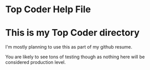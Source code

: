 # Top Coder Help File 



This is my Top Coder directory
==============================

I'm mostly planning to use this as part of my github resume. 


You are likely to see tons of testing though as nothing here will be considered production level.


